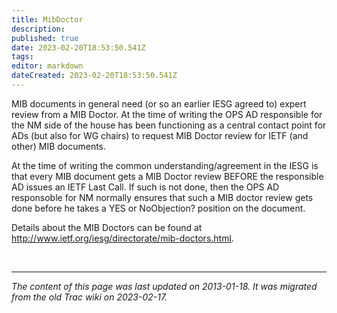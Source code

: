 ```yaml
---
title: MibDoctor
description: 
published: true
date: 2023-02-20T18:53:50.541Z
tags: 
editor: markdown
dateCreated: 2023-02-20T18:53:50.541Z
---
```


 MIB documents in general need (or so an earlier IESG agreed to) expert review from a MIB Doctor. At the time of writing the OPS AD responsible for the NM side of the house has been functioning as a central contact point for ADs (but also for WG chairs) to request MIB Doctor review for IETF (and other) MIB documents.

At the time of writing the common understanding/agreement in the IESG is that every MIB document gets a MIB Doctor review BEFORE the responsible AD issues an IETF Last Call. If such is not done, then the OPS AD responsoble for NM normally ensures that such a MIB doctor review gets done before he takes a YES or NoObjection? position on the document.

Details about the MIB Doctors can be found at http://www.ietf.org/iesg/directorate/mib-doctors.html.

&nbsp;
&nbsp;
&nbsp;

---

*The content of this page was last updated on 2013-01-18. It was migrated from the old Trac wiki on 2023-02-17.*